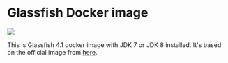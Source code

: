 Glassfish Docker image
=================

[![](https://images.microbadger.com/badges/image/almir/glassfish.svg)](http://microbadger.com/images/almir/glassfish "Get your own image badge on microbadger.com")

This is Glassfish 4.1 docker image with JDK 7 or JDK 8 installed.
It's based on the official image from [here](https://github.com/aws/aws-eb-glassfish-dockerfiles/blob/aafcfc5e812dfb9b998105d3ca9da1b7f10664e1/4.0-jdk7/Dockerfile).
